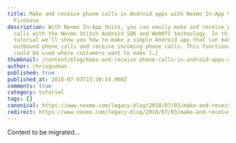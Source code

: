 ```yaml
---
title: Make and receive phone calls in Android apps with Nexmo In-App Voice and
  Firebase
description: With Nexmo In-App Voice, you can easily make and receive phone
  calls with the Nexmo Stitch Android SDK and WebRTC technology. In this
  tutorial we’ll show you how to make a simple Android app that can make
  outbound phone calls and receive incoming phone calls. This functionality
  could be used where customers want to make […]
thumbnail: /content/blog/make-and-receive-phone-calls-in-android-apps-with-nexmo-in-app-voice-and-firebase-dr/Nexmo-FIrebase-Android-App-Voice.png
author: chrisguzman
published: true
published_at: 2018-07-03T15:39:14.000Z
comments: true
category: tutorial
tags: []
canonical: https://www.nexmo.com/legacy-blog/2018/07/03/make-and-receive-phone-calls-in-android-apps-with-nexmo-in-app-voice-and-firebase-dr
redirect: https://www.nexmo.com/legacy-blog/2018/07/03/make-and-receive-phone-calls-in-android-apps-with-nexmo-in-app-voice-and-firebase-dr
---
```


Content to be migrated...
